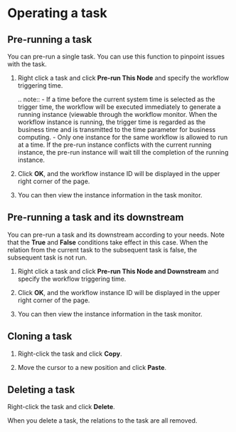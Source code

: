 # Operating a task

## Pre-running a task

You can pre-run a single task. You can use this function to pinpoint issues with the task.

1. Right click a task and click **Pre-run This Node** and specify the workflow triggering time.

   .. note:: - If a time before the current system time is selected as the trigger time, the workflow will be executed immediately to generate a running instance (viewable through the workflow monitor. When the workflow instance is running, the trigger time is regarded as the business time and is transmitted to the time parameter for business computing.
           - Only one instance for the same workflow is allowed to run at a time. If the pre-run instance conflicts with the current running instance, the pre-run instance will wait till the completion of the running instance.

2. Click **OK**, and the workflow instance ID will be displayed in the upper right corner of the page.

3. You can then view the instance information in the task monitor.

## Pre-running a task and its downstream

You can pre-run a task and its downstream according to your needs. Note that the **True** and **False** conditions take effect in this case. When the relation from the current task to the subsequent task is false, the subsequent task is not run.

1. Right click a task and click **Pre-run This Node and Downstream** and specify the workflow triggering time.

2. Click **OK**, and the workflow instance ID will be displayed in the upper right corner of the page.

3. You can then view the instance information in the task monitor.


## Cloning a task

1. Right-click the task and click **Copy**.

2. Move the cursor to a new position and click **Paste**.

## Deleting a task

Right-click the task and click **Delete**.

When you delete a task, the relations to the task are all removed.
